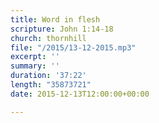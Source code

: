 ```yaml
---
title: Word in flesh
scripture: John 1:14-18
church: thornhill
file: "/2015/13-12-2015.mp3"
excerpt: ''
summary: ''
duration: '37:22'
length: "35873721"
date: 2015-12-13T12:00:00+00:00

---
```

